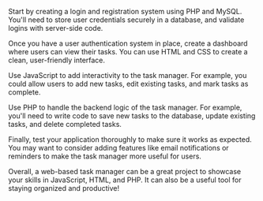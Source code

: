 
Start by creating a login and registration system using PHP and MySQL. You'll need to store user credentials securely in a database, and validate logins with server-side code.

Once you have a user authentication system in place, create a dashboard where users can view their tasks. You can use HTML and CSS to create a clean, user-friendly interface.

Use JavaScript to add interactivity to the task manager. For example, you could allow users to add new tasks, edit existing tasks, and mark tasks as complete.

Use PHP to handle the backend logic of the task manager. For example, you'll need to write code to save new tasks to the database, update existing tasks, and delete completed tasks.

Finally, test your application thoroughly to make sure it works as expected. You may want to consider adding features like email notifications or reminders to make the task manager more useful for users.

Overall, a web-based task manager can be a great project to showcase your skills in JavaScript, HTML, and PHP. It can also be a useful tool for staying organized and productive!
